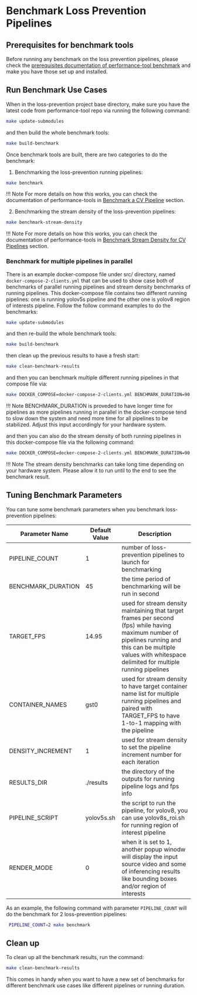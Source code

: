 # Benchmark Loss Prevention Pipelines

## Prerequisites for benchmark tools

Before running any benchmark on the loss prevention pipelines, please check the [prerequisites documentation of performance-tool benchmark](https://github.com/intel-retail/documentation/blob/main/docs_src/performance-tools/benchmark.md#prerequisites) and make you have those set up and installed.

## Run Benchmark Use Cases

When in the loss-prevention project base directory, make sure you have the latest code from performance-tool repo via running the following command:

```bash
make update-submodules
```

and then build the whole benchmark tools:

```bash
make build-benchmark
```

Once benchmark tools are built, there are two categories to do the benchmark:

1. Benchmarking the loss-prevention running pipelines:

```bash
make benchmark
```

!!! Note
    For more details on how this works, you can check the documentation of performance-tools in [Benchmark a CV Pipeline](https://github.com/intel-retail/documentation/blob/main/docs_src/performance-tools/benchmark.md#benchmark-a-cv-pipeline) section.

2. Benchmarking the stream density of the loss-prevention pipelines:

```bash
make benchmark-stream-density
```

!!! Note
    For more details on how this works, you can check the documentation of performance-tools in [Benchmark Stream Density for CV Pipelines](https://github.com/intel-retail/documentation/blob/main/docs_src/performance-tools/benchmark.md#benchmark-stream-density-for-cv-pipelines) section.

### Benchmark for multiple pipelines in parallel

There is an example docker-compose file under src/ directory, named `docker-compose-2-clients.yml` that can be used to show case both of benchmarks of parallel running pipelines and stream density benchmarks of running pipelines.  This docker-compose file contains two different running pipelines: one is running yolov5s pipeline and the other one is yolov8 region of interests pipeline.  Follow the follow command examples to do the benchmarks:

```bash
make update-submodules
```

and then re-build the whole benchmark tools:

```bash
make build-benchmark
```

then clean up the previous results to have a fresh start:

```bash
make clean-benchmark-results
```

and then you can benchmark multiple different running pipelines in that compose file via:

```bash
make DOCKER_COMPOSE=docker-compose-2-clients.yml BENCHMARK_DURATION=90 benchmark
```

!!! Note
    BENCHMARK_DURATION is proveded to have longer time for pipelines as more pipelines running in parallel in the docker-compose tend to slow down the system and need more time for all pipelines to be stabilized. Adjust this input accordingly for your hardware system.

and then you can also do the stream density of both running pipelines in this docker-compose file via the following command:

```bash
make DOCKER_COMPOSE=docker-compose-2-clients.yml BENCHMARK_DURATION=90 TARGET_FPS="10.95 2.95" CONTAINER_NAMES="gst1 gst2" benchmark-stream-density
```

!!! Note
    The stream density benchmarks can take long time depending on your hardware system.  Please allow it to run until to the end to see the benchmark result.


## Tuning Benchmark Parameters

You can tune some benchmark parameters when you benchmark loss-prevention pipelines:

| Parameter Name         | Default Value   | Description                                                          |
| -----------------------|-----------------|----------------------------------------------------------------------|
| PIPELINE_COUNT         | 1               | number of loss-prevention pipelines to launch for benchmarking       |
| BENCHMARK_DURATION     | 45              | the time period of benchmarking will be run in second                |
| TARGET_FPS             | 14.95           | used for stream density maintaining that target frames per second (fps) while having maximum number of pipelines running and this can be multiple values with whitespace delimited for multiple running pipelines |
| CONTAINER_NAMES        | gst0            | used for stream density to have target container name list for multiple running pipelines and paired with TARGET_FPS to have 1-to-1 mapping with the pipeline |
| DENSITY_INCREMENT      | 1               | used for stream density to set the pipeline increment number for each iteration |
| RESULTS_DIR            | ./results       | the directory of the outputs for running pipeline logs and fps info  |
| PIPELINE_SCRIPT        | yolov5s.sh      | the script to run the pipeline, for yolov8, you can use yolov8s_roi.sh for running region of interest pipeline |
| RENDER_MODE            | 0               | when it is set to 1, another popup winodw will display the input source video and some of inferencing results like bounding boxes and/or region of interests |

As an example, the following command with parameter `PIPELINE_COUNT` will do the benchmark for 2 loss-prevention pipelines:

```bash
 PIPELINE_COUNT=2 make benchmark
```

## Clean up

To clean up all the benchmark results, run the command:

```bash
make clean-benchmark-results
```

This comes in handy when you want to have a new set of benchmarks for different benchmark use cases like different pipelines or running duration.
